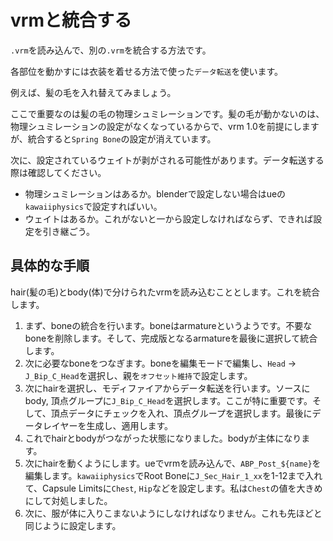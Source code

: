 # vrmと統合する

`.vrm`を読み込んで、別の`.vrm`を統合する方法です。

各部位を動かすには衣装を着せる方法で使った`データ転送`を使います。

例えば、髪の毛を入れ替えてみましょう。

ここで重要なのは髪の毛の物理シュミレーションです。髪の毛が動かないのは、物理シュミレーションの設定がなくなっているからで、vrm 1.0を前提にしますが、統合すると`Spring Bone`の設定が消えています。

次に、設定されているウェイトが剥がされる可能性があります。データ転送する際は確認してください。

- 物理シュミレーションはあるか。blenderで設定しない場合はueの`kawaiiphysics`で設定すればいい。
- ウェイトはあるか。これがないと一から設定しなければならず、できれば設定を引き継ごう。

## 具体的な手順

hair(髪の毛)とbody(体)で分けられたvrmを読み込むこととします。これを統合します。

1. まず、boneの統合を行います。boneはarmatureというようです。不要なboneを削除します。そして、完成版となるarmatureを最後に選択して統合します。
2. 次に必要なboneをつなぎます。boneを編集モードで編集し、`Head` -> `J_Bip_C_Head`を選択し、親を`オフセット維持`で設定します。
3. 次にhairを選択し、モディファイアからデータ転送を行います。ソースにbody, 頂点グループに`J_Bip_C_Head`を選択します。ここが特に重要です。そして、頂点データにチェックを入れ、頂点グループを選択します。最後にデータレイヤーを生成し、適用します。
4. これでhairとbodyがつながった状態になりました。bodyが主体になります。
5. 次にhairを動くようにします。ueでvrmを読み込んで、`ABP_Post_${name}`を編集します。`kawaiiphysics`でRoot Boneに`J_Sec_Hair_1_xx`を1-12まで入れて、Capsule Limitsに`Chest`, `Hip`などを設定します。私は`Chest`の値を大きめにして対処しました。
6. 次に、服が体に入りこまないようにしなければなりません。これも先ほどと同じように設定します。

